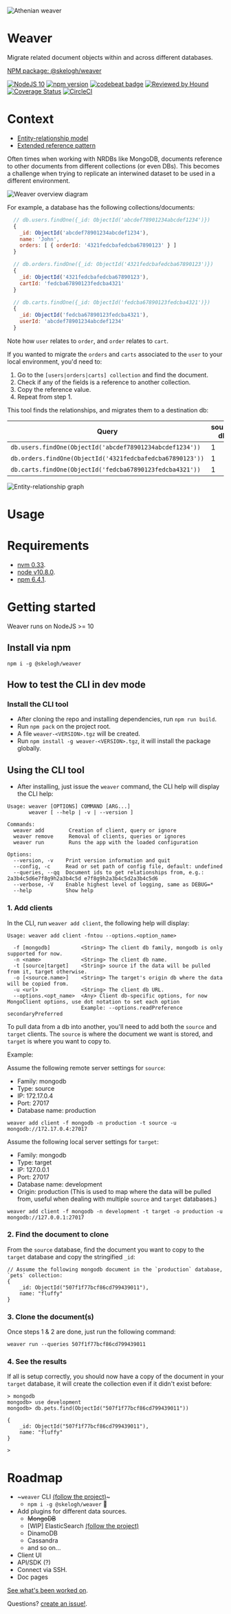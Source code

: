 ![Athenian weaver](https://github.com/SkeloGH/weaver/raw/develop/images/athenian-weaver.png?raw=true)


# Weaver

Migrate related document objects within and across different databases.

[NPM package: @skelogh/weaver](https://www.npmjs.com/package/@skelogh/weaver)

[![NodeJS 10](https://img.shields.io/badge/node-0.10.x-brightgreen.svg)](https://nodejs.org/en/blog/release/v10.0.0/) [![npm version](https://badge.fury.io/js/%40skelogh%2Fweaver.svg)](https://badge.fury.io/js/%40skelogh%2Fweaver) [![codebeat badge](https://codebeat.co/badges/d6101e2d-7c26-4c19-a820-d90a96a5fd54)](https://codebeat.co/projects/github-com-skelogh-weaver-master) [![Reviewed by Hound](https://img.shields.io/badge/Reviewed_by-Hound-8E64B0.svg)](https://houndci.com) [![Coverage Status](https://coveralls.io/repos/github/SkeloGH/weaver/badge.svg?branch=develop)](https://coveralls.io/github/SkeloGH/weaver?branch=develop) [![CircleCI](https://circleci.com/gh/SkeloGH/weaver.svg?style=svg)](https://circleci.com/gh/SkeloGH/weaver)

# Context

- [Entity-relationship model](https://en.wikipedia.org/wiki/Entity%E2%80%93relationship_model)
- [Extended reference pattern](https://www.mongodb.com/blog/post/building-with-patterns-the-extended-reference-pattern)

Often times when working with NRDBs like MongoDB, documents reference to other documents from different collections (or even DBs). This becomes a challenge when trying to replicate an interwined dataset to be used in a different environment.

![Weaver overview diagram](https://github.com/SkeloGH/weaver/raw/develop/doc/img/overview.png?raw=true)

For example, a database has the following collections/documents:

```javascript
  // db.users.findOne({_id: ObjectId('abcdef78901234abcdef1234')})
  {
    _id: ObjectId('abcdef78901234abcdef1234'),
    name: 'John',
    orders: [ { orderId: '4321fedcbafedcba67890123' } ]
  }

  // db.orders.findOne({_id: ObjectId('4321fedcbafedcba67890123')})
  {
    _id: ObjectId('4321fedcbafedcba67890123'),
    cartId: 'fedcba67890123fedcba4321'
  }

  // db.carts.findOne({_id: ObjectId('fedcba67890123fedcba4321')})
  {
    _id: ObjectId('fedcba67890123fedcba4321'),
    userId: 'abcdef78901234abcdef1234'
  }
```

Note how `user` relates to `order`, and `order` relates to `cart`.

If you wanted to migrate the `orders` and `carts` associated to the `user` to your local environment, you'd need to:

1. Go to the `[users|orders|carts] collection` and find the document.
2. Check if any of the fields is a reference to another collection.
3. Copy the reference value.
4. Repeat from step 1.

This tool finds the relationships, and migrates them to a destination db:

| Query                                                    | source db   | target db   |
| -------------------------------------------------------- | ----------- | ----------- |
| `db.users.findOne(ObjectId('abcdef78901234abcdef1234'))` |      1      |      1      |
| `db.orders.findOne(ObjectId('4321fedcbafedcba67890123'))`|      1      |      1      |
| `db.carts.findOne(ObjectId('fedcba67890123fedcba4321'))` |      1      |      1      |


![Entity-relationship graph](https://github.com/SkeloGH/weaver/raw/develop/images/example_graph.png?raw=true)

# Usage

# Requirements

- [nvm 0.33](https://github.com/creationix/nvm/tree/v0.33.11).
- [node v10.8.0](https://nodejs.org/dist/v10.8.0/).
- [npm 6.4.1](https://www.npmjs.com/package/npm/v/6.4.1).

# Getting started

Weaver runs on NodeJS >= 10

## Install via npm

`npm i -g @skelogh/weaver`

## How to test the CLI in dev mode

### Install the CLI tool

- After cloning the repo and installing dependencies, run `npm run build`.
- Run `npm pack` on the project root.
- A file `weaver-<VERSION>.tgz` will be created.
- Run `npm install -g weaver-<VERSION>.tgz`, it will install the package globally.

## Using the CLI tool

- After installing, just issue the `weaver` command, the CLI help will display the CLI help:

```
Usage: weaver [OPTIONS] COMMAND [ARG...]
       weaver [ --help | -v | --version ]

Commands:
  weaver add        Creation of client, query or ignore
  weaver remove     Removal of clients, queries or ignores
  weaver run        Runs the app with the loaded configuration

Options:
  --version, -v    Print version information and quit
  --config, -c     Read or set path of config file, default: undefined
  --queries, --qq  Document ids to get relationships from, e.g.: 2a3b4c5d6e7f8g9h2a3b4c5d e7f8g9h2a3b4c5d2a3b4c5d6
  --verbose, -V    Enable highest level of logging, same as DEBUG=*
  --help           Show help
```

### 1. Add clients

In the CLI, run `weaver add client`, the following help will display:

```
Usage: weaver add client -fntou --options.<option_name>

  -f [mongodb]          <String> The client db family, mongodb is only supported for now.
  -n <name>             <String> The client db name.
  -t [source|target]    <String> source if the data will be pulled from it, target otherwise.
  -o [<source.name>]    <String> The target's origin db where the data will be copied from.
  -u <url>              <String> The client db URL.
  --options.<opt_name>  <Any> Client db-specific options, for now MongoClient options, use dot notation to set each option
                        Example: --options.readPreference secondaryPreferred
```

To pull data from a db into another, you'll need to add both the `source` and `target` clients. The `source` is where the document we want is stored, and `target` is where you want to copy to.

Example:

Assume the following remote server settings for `source`:
- Family: mongodb
- Type: source
- IP: 172.17.0.4
- Port: 27017
- Database name: production

```
weaver add client -f mongodb -n production -t source -u mongodb://172.17.0.4:27017
```

Assume the following local server settings for `target`:
- Family: mongodb
- Type: target
- IP: 127.0.0.1
- Port: 27017
- Database name: development
- Origin: production (This is used to map where the data will be pulled from, useful when dealing with multiple `source` and `target` databases.)

```
weaver add client -f mongodb -n development -t target -o production -u mongodb://127.0.0.1:27017
```


### 2. Find the document to clone

From the `source` database, find the document you want to copy to the `target` database and copy the stringified `_id`:

```
// Assume the following mongodb document in the `production` database, `pets` collection:
{
    _id: ObjectId("507f1f77bcf86cd799439011"),
    name: "fluffy"
}
```

### 3. Clone the document(s)

Once steps 1 & 2 are done, just run the following command:

```
weaver run --queries 507f1f77bcf86cd799439011
```



### 4. See the results

If all is setup correctly, you should now have a copy of the document in your `target` database, it will create the collection even if it didn't exist before:

```
> mongodb
mongodb> use development
mongodb> db.pets.find(ObjectId("507f1f77bcf86cd799439011"))

{
    _id: ObjectId("507f1f77bcf86cd799439011"),
    name: "fluffy"
}

>
```



# Roadmap

- ~`weaver` CLI [(follow the project)](https://github.com/SkeloGH/weaver/projects/2)~
  + `npm i -g @skelogh/weaver` :tada:
- Add plugins for different data sources.
  + ~~MongoDB~~
  + [WIP] ElasticSearch [(follow the project)](https://github.com/SkeloGH/weaver/projects/4)
  + DinamoDB
  + Cassandra
  + and so on...
- Client UI
- API/SDK (?)
- Connect via SSH.
- Doc pages

[See what's been worked on](https://github.com/SkeloGH/weaver/projects).

Questions? [create an issue!](https://github.com/SkeloGH/weaver/issues).

